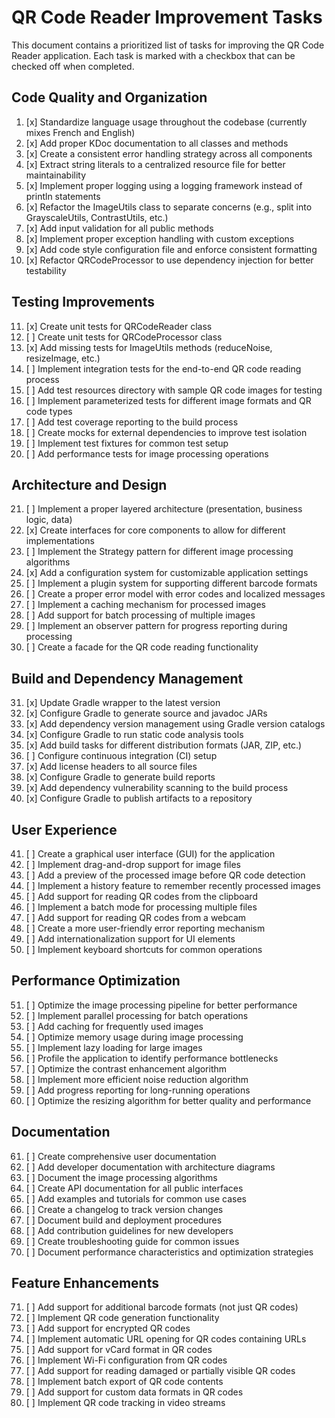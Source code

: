 # QR Code Reader Improvement Tasks

This document contains a prioritized list of tasks for improving the QR Code Reader application. Each task is marked with a checkbox that can be checked off when completed.

## Code Quality and Organization

1. [x] Standardize language usage throughout the codebase (currently mixes French and English)
2. [x] Add proper KDoc documentation to all classes and methods
3. [x] Create a consistent error handling strategy across all components
4. [x] Extract string literals to a centralized resource file for better maintainability
5. [x] Implement proper logging using a logging framework instead of println statements
6. [x] Refactor the ImageUtils class to separate concerns (e.g., split into GrayscaleUtils, ContrastUtils, etc.)
7. [x] Add input validation for all public methods
8. [x] Implement proper exception handling with custom exceptions
9. [x] Add code style configuration file and enforce consistent formatting
10. [x] Refactor QRCodeProcessor to use dependency injection for better testability

## Testing Improvements

11. [x] Create unit tests for QRCodeReader class
12. [ ] Create unit tests for QRCodeProcessor class
13. [x] Add missing tests for ImageUtils methods (reduceNoise, resizeImage, etc.)
14. [ ] Implement integration tests for the end-to-end QR code reading process
15. [ ] Add test resources directory with sample QR code images for testing
16. [ ] Implement parameterized tests for different image formats and QR code types
17. [ ] Add test coverage reporting to the build process
18. [ ] Create mocks for external dependencies to improve test isolation
19. [ ] Implement test fixtures for common test setup
20. [ ] Add performance tests for image processing operations

## Architecture and Design

21. [ ] Implement a proper layered architecture (presentation, business logic, data)
22. [x] Create interfaces for core components to allow for different implementations
23. [ ] Implement the Strategy pattern for different image processing algorithms
24. [x] Add a configuration system for customizable application settings
25. [ ] Implement a plugin system for supporting different barcode formats
26. [ ] Create a proper error model with error codes and localized messages
27. [ ] Implement a caching mechanism for processed images
28. [ ] Add support for batch processing of multiple images
29. [ ] Implement an observer pattern for progress reporting during processing
30. [ ] Create a facade for the QR code reading functionality

## Build and Dependency Management

31. [x] Update Gradle wrapper to the latest version
32. [x] Configure Gradle to generate source and javadoc JARs
33. [x] Add dependency version management using Gradle version catalogs
34. [x] Configure Gradle to run static code analysis tools
35. [x] Add build tasks for different distribution formats (JAR, ZIP, etc.)
36. [ ] Configure continuous integration (CI) setup
37. [x] Add license headers to all source files
38. [x] Configure Gradle to generate build reports
39. [x] Add dependency vulnerability scanning to the build process
40. [x] Configure Gradle to publish artifacts to a repository

## User Experience

41. [ ] Create a graphical user interface (GUI) for the application
42. [ ] Implement drag-and-drop support for image files
43. [ ] Add a preview of the processed image before QR code detection
44. [ ] Implement a history feature to remember recently processed images
45. [ ] Add support for reading QR codes from the clipboard
46. [ ] Implement a batch mode for processing multiple files
47. [ ] Add support for reading QR codes from a webcam
48. [ ] Create a more user-friendly error reporting mechanism
49. [ ] Add internationalization support for UI elements
50. [ ] Implement keyboard shortcuts for common operations

## Performance Optimization

51. [ ] Optimize the image processing pipeline for better performance
52. [ ] Implement parallel processing for batch operations
53. [ ] Add caching for frequently used images
54. [ ] Optimize memory usage during image processing
55. [ ] Implement lazy loading for large images
56. [ ] Profile the application to identify performance bottlenecks
57. [ ] Optimize the contrast enhancement algorithm
58. [ ] Implement more efficient noise reduction algorithm
59. [ ] Add progress reporting for long-running operations
60. [ ] Optimize the resizing algorithm for better quality and performance

## Documentation

61. [ ] Create comprehensive user documentation
62. [ ] Add developer documentation with architecture diagrams
63. [ ] Document the image processing algorithms
64. [ ] Create API documentation for all public interfaces
65. [ ] Add examples and tutorials for common use cases
66. [ ] Create a changelog to track version changes
67. [ ] Document build and deployment procedures
68. [ ] Add contribution guidelines for new developers
69. [ ] Create troubleshooting guide for common issues
70. [ ] Document performance characteristics and optimization strategies

## Feature Enhancements

71. [ ] Add support for additional barcode formats (not just QR codes)
72. [ ] Implement QR code generation functionality
73. [ ] Add support for encrypted QR codes
74. [ ] Implement automatic URL opening for QR codes containing URLs
75. [ ] Add support for vCard format in QR codes
76. [ ] Implement Wi-Fi configuration from QR codes
77. [ ] Add support for reading damaged or partially visible QR codes
78. [ ] Implement batch export of QR code contents
79. [ ] Add support for custom data formats in QR codes
80. [ ] Implement QR code tracking in video streams
